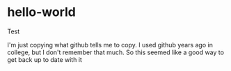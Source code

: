 # hello-world
Test

I'm just copying what github tells me to copy. I used github years ago in college, but I don't remember that much. So this seemed like a good way to get back up to date with it


